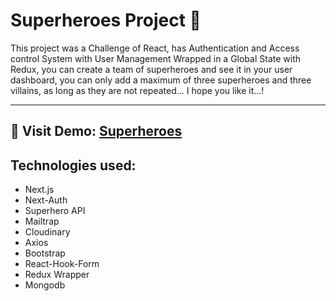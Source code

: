 # Superheroes Project 🚀

This project was a Challenge of React, has Authentication and Access control System with User Management Wrapped in a Global State with Redux, you can create a team of superheroes and see it in your user dashboard, you can only add a maximum of three superheroes and three villains, as long as they are not repeated... I hope you like it...! 

<hr> 
<h2>📢 Visit Demo: <a style={{color:"gray"}} href="https://superheroes-felixfigueroa.vercel.app/">Superheroes</a></h2>

## Technologies used:
-  Next.js
-  Next-Auth 
-  Superhero API
-  Mailtrap 
-  Cloudinary 
-  Axios 
-  Bootstrap 
-  React-Hook-Form 
-  Redux Wrapper
-  Mongodb 

